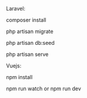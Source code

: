 Laravel:

composer install

php artisan migrate

php artisan db:seed

php artisan serve

Vuejs:

npm install

npm run watch or npm run dev
